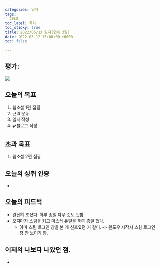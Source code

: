 ```yaml
---
categories: 일지
tags:
- C랭크
toc_label: 목차
toc_sticky: true
title: 2022/05/13 일지(연속 3일)
date: 2022-05-12 15:00:00 +0000
toc: false

---
```

## 평가:

![](/blog/assets/images/c_rank.webp)

## 오늘의 목표

1. 웹소설 1편 집필
2. 근력 운동
3. 일지 작성
4. :heavy_check_mark:블로그 작성

## 초과 목표

1. 웹소설 2편 집필

## 오늘의 성취 인증

* 

## 오늘의 피드백

* 완전히 조졌다. 하루 종일 아무 것도 못함.
* 오자마자 스팀을 키고 마스터 듀얼을 하루 종일 했다.
  * 아마 스팀 로그인 창을 본 게 신호였던 거 같다. -> 윈도우 시작시 스팀 로그인창 안 보이게 함.

## 어제의 나보다 나았던 점.

* 